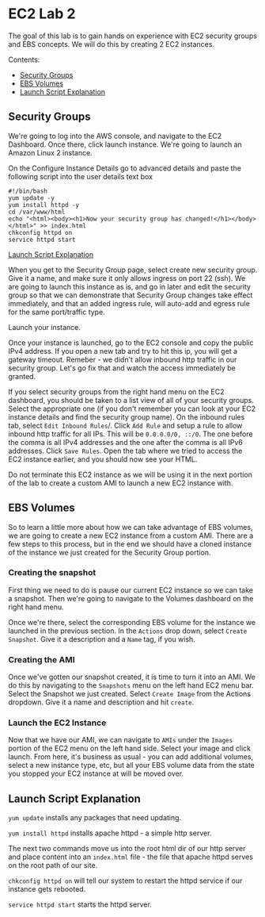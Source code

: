 # EC2 Lab 2
The goal of this lab is to gain hands on experience with EC2 security groups and EBS concepts. We will do this by creating 2 EC2 instances.

Contents:
- [Security Groups](#security-groups)
- [EBS Volumes](#ebs-volumes)
- [Launch Script Explanation](#launch-script-explanation)

## Security Groups
We're going to log into the AWS console, and navigate to the EC2 Dashboard. Once there, click launch instance. We're going to launch an Amazon Linux 2 instance. 

On the Configure Instance Details go to advanced details and paste the following script into the user details text box

```
#!/bin/bash
yum update -y
yum install httpd -y
cd /var/www/html
echo "<html><body><h1>Now your security group has changed!</h1></body></html>" >> index.html
chkconfig httpd on
service httpd start
```

[Launch Script Explanation](#launch-script-explanation)

When you get to the Security Group page, select create new security group. Give it a name, and make sure it only allows ingress on port 22 (ssh). We are going to launch this instance as is, and go in later and edit the security group so that we can demonstrate that Security Group changes take effect immediately, and that an added ingress rule, will auto-add and egress rule for the same port/traffic type.

Launch your instance.

Once your instance is launched, go to the EC2 console and copy the public IPv4 address. If you open a new tab and try to hit this ip, you will get a gateway timeout. Remeber - we didn't allow inbound http traffic in our security group. Let's go fix that and watch the access immediately be granted.

If you select security groups from the right hand menu on the EC2 dashboard, you should be taken to a list view of all of your security groups. Select the appropriate one (if you don't remember you can look at your EC2 instance details and find the security group name). On the inbound rules tab, select `Edit Inbound Rules`/. Click `Add Rule` and setup a rule to allow inbound http traffic for all IPs. This will be `0.0.0.0/0, ::/0`. The one before the comma is all IPv4 addresses and the one after the comma is all IPv6 addresses. Click `Save Rules`. Open the tab where we tried to access the EC2 instance earlier, and you should now see your HTML.

Do not terminate this EC2 instance as we will be using it in the next portion of the lab to create a custom AMI to launch a new EC2 instance with.

## EBS Volumes
So to learn a little more about how we can take advantage of EBS volumes, we are going to create a new EC2 instance from a custom AMI. There are a few steps to this process, but in the end we should have a cloned instance of the instance we just created for the Security Group portion.

### Creating the snapshot
First thing we need to do is pause our current EC2 instance so we can take a snapshot. Then we're going to navigate to the Volumes dashboard on the right hand menu.

Once we're there, select the corresponding EBS volume for the instance we launched in the previous section. In the `Actions` drop down, select `Create Snapshot`. Give it a description and a `Name` tag, if you wish.

### Creating the AMI
Once we've gotten our snapshot created, it is time to turn it into an AMI. We do this by navigating to the `Snapshots` menu on the left hand EC2 menu bar. Select the Snapshot we just created. Select `Create Image` from the Actions dropdown. Give it a name and description and hit `create`.

### Launch the EC2 Instance
Now that we have our AMI, we can navigate to `AMIs` under the `Images` portion of the EC2 menu on the left hand side. Select your image and click launch. From here, it's business as usual - you can add additional volumes, select a new instance type, etc, but all your EBS volume data from the state you stopped your EC2 instance at will be moved over.

## Launch Script Explanation
`yum update` installs any packages that need updating.

`yum install httpd` installs apache httpd - a simple http server.

The next two commands move us into the root html dir of our http server and place content into an `index.html` file - the file that apache httpd serves on the root path of our site.

`chkconfig httpd on` will tell our system to restart the httpd service if our instance gets rebooted.

`service httpd start` starts the httpd server.